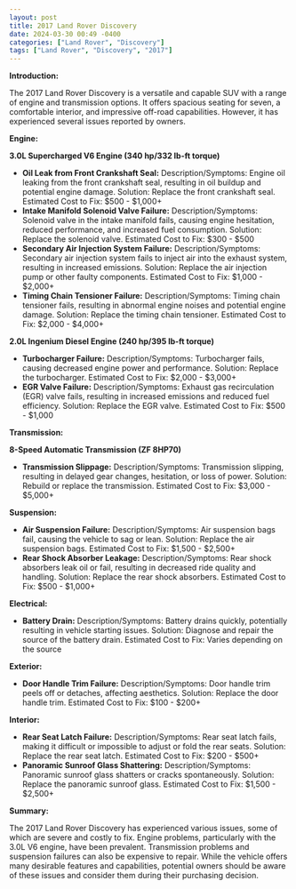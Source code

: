 ```yaml
---
layout: post
title: 2017 Land Rover Discovery
date: 2024-03-30 00:49 -0400
categories: ["Land Rover", "Discovery"]
tags: ["Land Rover", "Discovery", "2017"]
---
```

**Introduction:**

The 2017 Land Rover Discovery is a versatile and capable SUV with a range of engine and transmission options. It offers spacious seating for seven, a comfortable interior, and impressive off-road capabilities. However, it has experienced several issues reported by owners.

**Engine:**

**3.0L Supercharged V6 Engine (340 hp/332 lb-ft torque)**

* **Oil Leak from Front Crankshaft Seal:** Description/Symptoms: Engine oil leaking from the front crankshaft seal, resulting in oil buildup and potential engine damage. Solution: Replace the front crankshaft seal. Estimated Cost to Fix: $500 - $1,000+
* **Intake Manifold Solenoid Valve Failure:** Description/Symptoms: Solenoid valve in the intake manifold fails, causing engine hesitation, reduced performance, and increased fuel consumption. Solution: Replace the solenoid valve. Estimated Cost to Fix: $300 - $500
* **Secondary Air Injection System Failure:** Description/Symptoms: Secondary air injection system fails to inject air into the exhaust system, resulting in increased emissions. Solution: Replace the air injection pump or other faulty components. Estimated Cost to Fix: $1,000 - $2,000+
* **Timing Chain Tensioner Failure:** Description/Symptoms: Timing chain tensioner fails, resulting in abnormal engine noises and potential engine damage. Solution: Replace the timing chain tensioner. Estimated Cost to Fix: $2,000 - $4,000+

**2.0L Ingenium Diesel Engine (240 hp/395 lb-ft torque)**

* **Turbocharger Failure:** Description/Symptoms: Turbocharger fails, causing decreased engine power and performance. Solution: Replace the turbocharger. Estimated Cost to Fix: $2,000 - $3,000+
* **EGR Valve Failure:** Description/Symptoms: Exhaust gas recirculation (EGR) valve fails, resulting in increased emissions and reduced fuel efficiency. Solution: Replace the EGR valve. Estimated Cost to Fix: $500 - $1,000

**Transmission:**

**8-Speed Automatic Transmission (ZF 8HP70)**

* **Transmission Slippage:** Description/Symptoms: Transmission slipping, resulting in delayed gear changes, hesitation, or loss of power. Solution: Rebuild or replace the transmission. Estimated Cost to Fix: $3,000 - $5,000+

**Suspension:**

* **Air Suspension Failure:** Description/Symptoms: Air suspension bags fail, causing the vehicle to sag or lean. Solution: Replace the air suspension bags. Estimated Cost to Fix: $1,500 - $2,500+
* **Rear Shock Absorber Leakage:** Description/Symptoms: Rear shock absorbers leak oil or fail, resulting in decreased ride quality and handling. Solution: Replace the rear shock absorbers. Estimated Cost to Fix: $500 - $1,000+

**Electrical:**

* **Battery Drain:** Description/Symptoms: Battery drains quickly, potentially resulting in vehicle starting issues. Solution: Diagnose and repair the source of the battery drain. Estimated Cost to Fix: Varies depending on the source

**Exterior:**

* **Door Handle Trim Failure:** Description/Symptoms: Door handle trim peels off or detaches, affecting aesthetics. Solution: Replace the door handle trim. Estimated Cost to Fix: $100 - $200+

**Interior:**

* **Rear Seat Latch Failure:** Description/Symptoms: Rear seat latch fails, making it difficult or impossible to adjust or fold the rear seats. Solution: Replace the rear seat latch. Estimated Cost to Fix: $200 - $500+
* **Panoramic Sunroof Glass Shattering:** Description/Symptoms: Panoramic sunroof glass shatters or cracks spontaneously. Solution: Replace the panoramic sunroof glass. Estimated Cost to Fix: $1,500 - $2,500+

**Summary:**

The 2017 Land Rover Discovery has experienced various issues, some of which are severe and costly to fix. Engine problems, particularly with the 3.0L V6 engine, have been prevalent. Transmission problems and suspension failures can also be expensive to repair. While the vehicle offers many desirable features and capabilities, potential owners should be aware of these issues and consider them during their purchasing decision.
